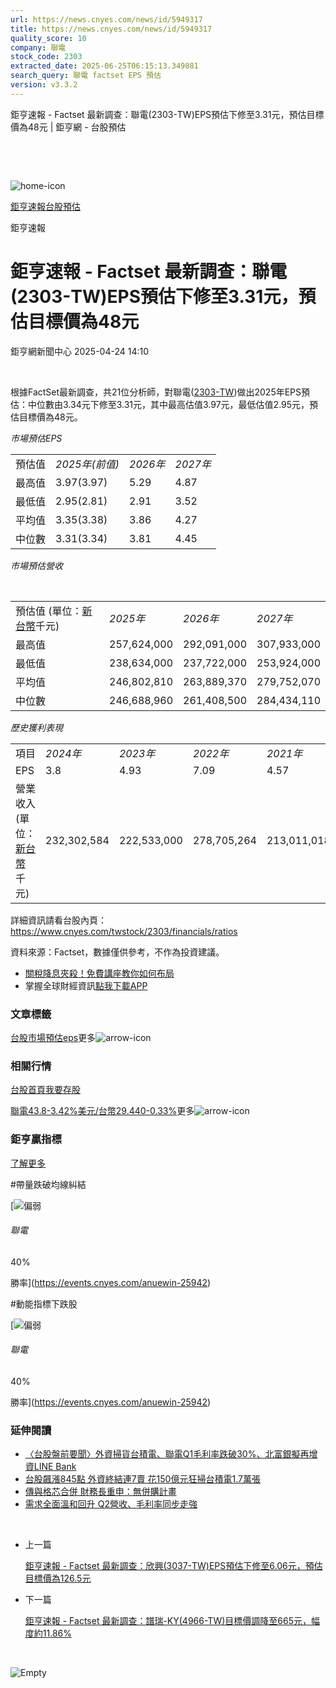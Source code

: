 ```yaml
---
url: https://news.cnyes.com/news/id/5949317
title: https://news.cnyes.com/news/id/5949317
quality_score: 10
company: 聯電
stock_code: 2303
extracted_date: 2025-06-25T06:15:13.349881
search_query: 聯電 factset EPS 預估
version: v3.3.2
---
```


鉅亨速報 - Factset 最新調查：聯電(2303-TW)EPS預估下修至3.31元，預估目標價為48元 | 鉅亨網 - 台股預估

‌

‌

![home-icon](/assets/icons/breadCrumb/symbol-icon-home.svg)

[鉅亨速報](/news/cat/anue_live)[台股預估](/news/cat/tw_forecast)

鉅亨速報

# 鉅亨速報 - Factset 最新調查：聯電(2303-TW)EPS預估下修至3.31元，預估目標價為48元

鉅亨網新聞中心 2025-04-24 14:10

‌

根據FactSet最新調查，共21位分析師，對聯電([2303-TW](https://www.cnyes.com/twstock/2303))做出2025年EPS預估：中位數由3.34元下修至3.31元，其中最高估值3.97元，最低估值2.95元，預估目標價為48元。

*市場預估EPS*

|  |  |  |  |
| --- | --- | --- | --- |
| 預估值 | *2025年(前值)* | *2026年* | *2027年* |
| 最高值 | 3.97(3.97) | 5.29 | 4.87 |
| 最低值 | 2.95(2.81) | 2.91 | 3.52 |
| 平均值 | 3.35(3.38) | 3.86 | 4.27 |
| 中位數 | 3.31(3.34) | 3.81 | 4.45 |

*市場預估營收*

‌

|  |  |  |  |
| --- | --- | --- | --- |
| 預估值 (單位：[新台幣](https://invest.cnyes.com/forex/detail/usdtwd)千元) | *2025年* | *2026年* | *2027年* |
| 最高值 | 257,624,000 | 292,091,000 | 307,933,000 |
| 最低值 | 238,634,000 | 237,722,000 | 253,924,000 |
| 平均值 | 246,802,810 | 263,889,370 | 279,752,070 |
| 中位數 | 246,688,960 | 261,408,500 | 284,434,110 |

*歷史獲利表現*

|  |  |  |  |  |
| --- | --- | --- | --- | --- |
| 項目 | *2024年* | *2023年* | *2022年* | *2021年* |
| EPS | 3.8 | 4.93 | 7.09 | 4.57 |
| 營業收入 (單位：[新台幣](https://invest.cnyes.com/forex/detail/usdtwd)千元) | 232,302,584 | 222,533,000 | 278,705,264 | 213,011,018 |

詳細資訊請看台股內頁：  
<https://www.cnyes.com/twstock/2303/financials/ratios>

資料來源：Factset，數據僅供參考，不作為投資建議。

* [關稅降息夾殺！免費講座教你如何布局](https://www.rsc.com.tw/Cnyes_RSC/SeminarBooking2025InvestmentOutlook.aspx?utm_source=anue&utm_medium=usstocks_end)
* 掌握全球財經資訊[點我下載APP](http://www.cnyes.com/app/?utm_source=mweb&utm_medium=HamMenuBanner&utm_campaign=fixed&utm_content=entr)

### 文章標籤

[台股](https://news.cnyes.com/tag/台股 "台股")[市場預估](https://news.cnyes.com/tag/市場預估 "市場預估")[eps](https://news.cnyes.com/tag/eps "eps")更多![arrow-icon](/assets/icons/arrows/arrow-down.svg)

### 相關行情

[台股首頁](https://www.cnyes.com/twstock)[我要存股](https://supr.link/8OHaU)

[聯電43.8-3.42%](https://www.cnyes.com/twstock/2303)[美元/台幣29.440-0.33%](https://invest.cnyes.com/forex/detail/USDTWD)更多![arrow-icon](/assets/icons/arrows/arrow-down.svg)

### 鉅亨贏指標

[了解更多](https://events.cnyes.com/anuewin-25942)

#帶量跌破均線糾結

[![偏弱](/assets/icons/win-indicator/short.svg)

###### 聯電

40%

勝率](https://events.cnyes.com/anuewin-25942)

#動能指標下跌股

[![偏弱](/assets/icons/win-indicator/short.svg)

###### 聯電

40%

勝率](https://events.cnyes.com/anuewin-25942)

### 延伸閱讀

* [〈台股盤前要聞〉外資掃貨台積電、聯電Q1毛利率跌破30%、北富銀擬再增資LINE Bank](/news/id/5948604)
* [台股飆漲845點 外資終結連7賣 花150億元狂掃台積電1.7萬張](/news/id/5948358)
* [傳與格芯合併 財務長重申：無併購計畫](/news/id/5948338)
* [需求全面溫和回升 Q2營收、毛利率同步走強](/news/id/5948335)

‌

* 上一篇

  [鉅亨速報 - Factset 最新調查：欣興(3037-TW)EPS預估下修至6.06元，預估目標價為126.5元](/news/id/5950136)
* 下一篇

  [鉅亨速報 - Factset 最新調查：譜瑞-KY(4966-TW)目標價調降至665元，幅度約11.86%](/news/id/5949235)

‌

![Empty](/assets/icons/skeleton/empty-image.svg)

‌